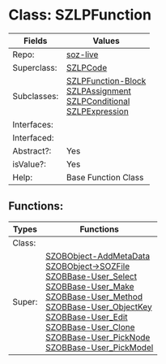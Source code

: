 
# Class:	SZLPFunction

| Fields | Values |
| --------- | --------- |
| Repo: | [soz-live](/repos/soz-live.html) |
| Superclass: | [SZLPCode](SZLPCode.html) |
| Subclasses: | [SZLPFunction-Block](SZLPFunction-Block.html) <br> [SZLPAssignment](SZLPAssignment.html) <br> [SZLPConditional](SZLPConditional.html) <br> [SZLPExpression](SZLPExpression.html) |
| Interfaces: |  |
| Interfaced: |  |
| Abstract?: | Yes |
| isValue?: | Yes |
| Help: | Base Function Class |


## Functions:

| Types | Functions |
| --------- | --------- |
| Class: |  |
| Super: | [SZOBObject-AddMetaData](SZOBObject.html) <br> [SZOBObject->SOZFile](SZOBObject.html) <br> [SZOBBase-User_Select](SZOBBase.html) <br> [SZOBBase-User_Make](SZOBBase.html) <br> [SZOBBase-User_Method](SZOBBase.html) <br> [SZOBBase-User_ObjectKey](SZOBBase.html) <br> [SZOBBase-User_Edit](SZOBBase.html) <br> [SZOBBase-User_Clone](SZOBBase.html) <br> [SZOBBase-User_PickNode](SZOBBase.html) <br> [SZOBBase-User_PickModel](SZOBBase.html) |


